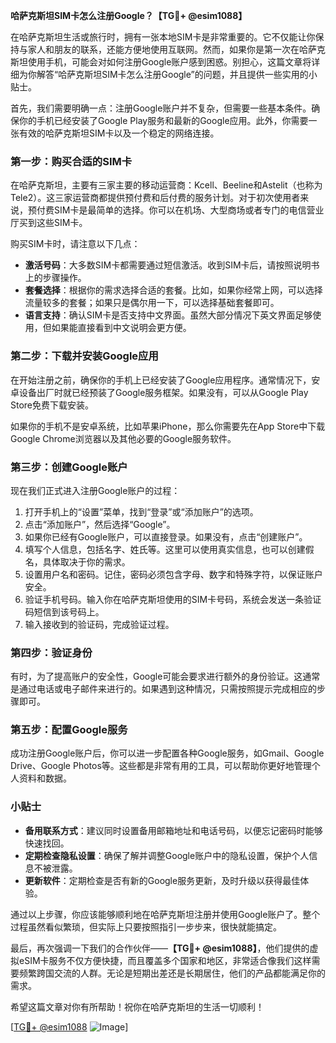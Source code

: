 **哈萨克斯坦SIM卡怎么注册Google？【TG💪+ @esim1088】**

在哈萨克斯坦生活或旅行时，拥有一张本地SIM卡是非常重要的。它不仅能让你保持与家人和朋友的联系，还能方便地使用互联网。然而，如果你是第一次在哈萨克斯坦使用手机，可能会对如何注册Google账户感到困惑。别担心，这篇文章将详细为你解答“哈萨克斯坦SIM卡怎么注册Google”的问题，并且提供一些实用的小贴士。

首先，我们需要明确一点：注册Google账户并不复杂，但需要一些基本条件。确保你的手机已经安装了Google Play服务和最新的Google应用。此外，你需要一张有效的哈萨克斯坦SIM卡以及一个稳定的网络连接。

### 第一步：购买合适的SIM卡

在哈萨克斯坦，主要有三家主要的移动运营商：Kcell、Beeline和Astelit（也称为Tele2）。这三家运营商都提供预付费和后付费的服务计划。对于初次使用者来说，预付费SIM卡是最简单的选择。你可以在机场、大型商场或者专门的电信营业厅买到这些SIM卡。

购买SIM卡时，请注意以下几点：

- **激活号码**：大多数SIM卡都需要通过短信激活。收到SIM卡后，请按照说明书上的步骤操作。
- **套餐选择**：根据你的需求选择合适的套餐。比如，如果你经常上网，可以选择流量较多的套餐；如果只是偶尔用一下，可以选择基础套餐即可。
- **语言支持**：确认SIM卡是否支持中文界面。虽然大部分情况下英文界面足够使用，但如果能直接看到中文说明会更方便。

### 第二步：下载并安装Google应用

在开始注册之前，确保你的手机上已经安装了Google应用程序。通常情况下，安卓设备出厂时就已经预装了Google服务框架。如果没有，可以从Google Play Store免费下载安装。

如果你的手机不是安卓系统，比如苹果iPhone，那么你需要先在App Store中下载Google Chrome浏览器以及其他必要的Google服务软件。

### 第三步：创建Google账户

现在我们正式进入注册Google账户的过程：

1. 打开手机上的“设置”菜单，找到“登录”或“添加账户”的选项。
2. 点击“添加账户”，然后选择“Google”。
3. 如果你已经有Google账户，可以直接登录。如果没有，点击“创建账户”。
4. 填写个人信息，包括名字、姓氏等。这里可以使用真实信息，也可以创建假名，具体取决于你的需求。
5. 设置用户名和密码。记住，密码必须包含字母、数字和特殊字符，以保证账户安全。
6. 验证手机号码。输入你在哈萨克斯坦使用的SIM卡号码，系统会发送一条验证码短信到该号码上。
7. 输入接收到的验证码，完成验证过程。

### 第四步：验证身份

有时，为了提高账户的安全性，Google可能会要求进行额外的身份验证。这通常是通过电话或电子邮件来进行的。如果遇到这种情况，只需按照提示完成相应的步骤即可。

### 第五步：配置Google服务

成功注册Google账户后，你可以进一步配置各种Google服务，如Gmail、Google Drive、Google Photos等。这些都是非常有用的工具，可以帮助你更好地管理个人资料和数据。

### 小贴士

- **备用联系方式**：建议同时设置备用邮箱地址和电话号码，以便忘记密码时能够快速找回。
- **定期检查隐私设置**：确保了解并调整Google账户中的隐私设置，保护个人信息不被泄露。
- **更新软件**：定期检查是否有新的Google服务更新，及时升级以获得最佳体验。

通过以上步骤，你应该能够顺利地在哈萨克斯坦注册并使用Google账户了。整个过程虽然看似繁琐，但实际上只要按照指引一步步来，很快就能搞定。

最后，再次强调一下我们的合作伙伴——**【TG💪+ @esim1088】**，他们提供的虚拟eSIM卡服务不仅方便快捷，而且覆盖多个国家和地区，非常适合像我们这样需要频繁跨国交流的人群。无论是短期出差还是长期居住，他们的产品都能满足你的需求。

希望这篇文章对你有所帮助！祝你在哈萨克斯坦的生活一切顺利！

[[TG💪+ @esim1088](https://t.me/s/esim1088) ![Image](https://i.postimg.cc/4NQfJmqS/Snipaste-2025-05-13-00-14-12.png)]